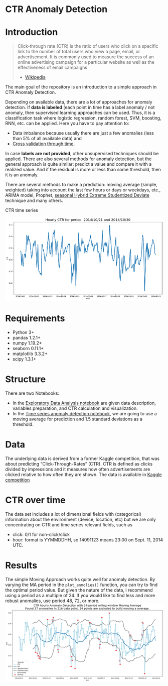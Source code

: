 CTR Anomaly Detection
====
 


Introduction
============

> Click-through rate (CTR) is the ratio of users who click on a specific link to the number of total users who view a page, email, or advertisement. It is commonly used to measure the success of an online advertising campaign for a particular website as well as the effectiveness of email campaigns
> - [Wikipedia](https://en.wikipedia.org/wiki/Click-through_rate)

The main goal of the repository is an introduction to a simple approach in CTR Anomaly Detection.

Depending on available data, there are a lot of approaches for anomaly detection. If **data is labeled** (each point in time has a label anomaly / not anomaly, then supervised learning approaches can be used. Thus, it is a classification task where logistic regression, random forest, SVM, boosting, RNN, etc. can be applied. Here you have to pay attention to:
* Data imbalance because usually there are just a few anomalies (less than 5% of all available data) and 
* [Cross validation through time](https://scikit-learn.org/stable/modules/generated/sklearn.model_selection.TimeSeriesSplit.html).

In case **labels are not provided**, other unsupervised techniques should be applied. There are also several methods for anomaly detection, but the general approach is quite similar: predict a value and compare it with a realized value. And if the residual is more or less than some threshold, then it is an anomaly.

There are several methods to make a prediction: moving average (simple, weighted) taking into account the last few hours or days or weekdays, etc., ARIMA model, Prophet, [seasonal Hybrid Extreme Studentized Deviate](https://arxiv.org/pdf/1704.07706.pdf) technique and many others.

CTR time series

<img align="center" src="./images/CTR.png" width="750">


Requirements
============
* Python 3+
* pandas 1.2.1+
* numpy 1.19.2+
* seaborn 0.11.1+
* matplotlib 3.3.2+
* scipy 1.3.1+


Structure
============
There are two Notebooks:
* In the [Exploratory Data Analysis notebook](./exploratory_data_analysis.ipynb) are given data description, variables preparation, and CTR calculation and visualization.
* In the [Time series anomaly detection notebook](./anomaly_detection.ipynb), we are going to use a moving average for prediction and 1.5 standard deviations as a threshold.


Data
============
The underlying data is derived from a former Kaggle competition, that was about predicting “Click-Through-Rates” (CTR).
CTR is defined as clicks divided by impressions and it measures how often advertisements are clicked relative to how often they are shown.
The data is available in [Kaggle competition](https://www.kaggle.com/c/avazu-ctr-prediction)


CTR over time
============
The data set includes a lot of dimensional fields with (categorical) information about the environment (device, location, etc) but we are only concentrating on CTR and time series relevant fields, such as
* click: 0/1 for non-click/click
* hour: format is YYMMDDHH, so 14091123 means 23:00 on Sept. 11, 2014 UTC.


Results
============

The simple Moving Approach works quite well for anomaly detection.
By varying the MA period in the `plot_anmolies()` function, you can try to find the optimal period value. But given the nature of the data, I recommend using a period as a multiple of 24. If you would like to find less and more robust anomalies, use period 48, 72, or more.
<img align="center" src="./images/anomaly.png" width="750">
